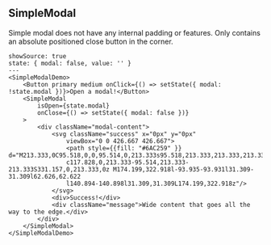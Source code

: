 ## SimpleModal

Simple modal does not have any internal padding or features. Only contains an absolute positioned close button in the corner.

```react
showSource: true
state: { modal: false, value: '' }
---
<SimpleModalDemo>
	<Button primary medium onClick={() => setState({ modal: !state.modal })}>Open a modal!</Button>
	<SimpleModal
		isOpen={state.modal}
		onClose={() => setState({ modal: false })}
	>
		<div className="modal-content">
			<svg className="success" x="0px" y="0px"
				viewBox="0 0 426.667 426.667">
				<path style={{fill: "#6AC259" }} d="M213.333,0C95.518,0,0,95.514,0,213.333s95.518,213.333,213.333,213.333
				c117.828,0,213.333-95.514,213.333-213.333S331.157,0,213.333,0z M174.199,322.918l-93.935-93.931l31.309-31.309l62.626,62.622
				l140.894-140.898l31.309,31.309L174.199,322.918z"/>
			</svg>
			<div>Success!</div>
			<div className="message">Wide content that goes all the way to the edge.</div>
		</div>
	</SimpleModal>
</SimpleModalDemo>
```

